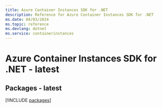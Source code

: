 ```yaml
---
title: Azure Container Instances SDK for .NET
description: Reference for Azure Container Instances SDK for .NET
ms.date: 04/03/2024
ms.topic: reference
ms.devlang: dotnet
ms.service: containerinstances
---
```

# Azure Container Instances SDK for .NET - latest
## Packages - latest
[!INCLUDE [packages](container-instances-index.md)]